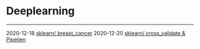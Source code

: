 # Deeplearning
---------------------------------------

2020-12-18 [sklearn/ breast_cancer](https://github.com/minhvvan/DeepLearning/blob/main/sklearnBasic.ipynb)
2020-12-20 [sklearn/ cross_validate & Pipelien](https://github.com/minhvvan/DeepLearning/blob/main/cross_validate.ipynb)
